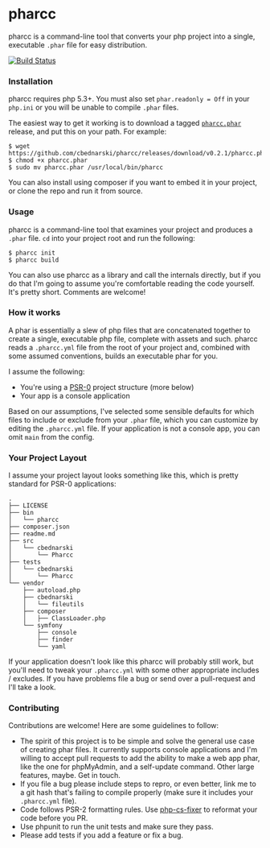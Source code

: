 # pharcc

pharcc is a command-line tool that converts your php project into a single, executable `.phar` file for easy distribution.

[![Build Status](https://travis-ci.org/cbednarski/pharcc.png?branch=master)](https://travis-ci.org/cbednarski/pharcc)

### Installation

pharcc requires php 5.3+. You must also set `phar.readonly = Off` in your `php.ini` or you will be unable to compile `.phar` files.

The easiest way to get it working is to download a tagged [`pharcc.phar`](https://github.com/cbednarski/pharcc/releases) release, and put this on your path. For example:

    $ wget https://github.com/cbednarski/pharcc/releases/download/v0.2.1/pharcc.phar
    $ chmod +x pharcc.phar
    $ sudo mv pharcc.phar /usr/local/bin/pharcc

You can also install using composer if you want to embed it in your project, or clone the repo and run it from source.

### Usage

pharcc is a command-line tool that examines your project and produces a `.phar` file. `cd` into your project root and run the following:

    $ pharcc init
    $ pharcc build

You can also use pharcc as a library and call the internals directly, but if you do that I'm going to assume you're comfortable reading the code yourself. It's pretty short. Comments are welcome!

### How it works

A phar is essentially a slew of php files that are concatenated together to create a single, executable php file, complete with assets and such. pharcc reads a `.pharcc.yml` file from the root of your project and, combined with some assumed conventions, builds an executable phar for you.

I assume the following:

- You're using a [PSR-0](https://github.com/php-fig/fig-standards/blob/master/accepted/PSR-0.md) project structure (more below)
- Your app is a console application

Based on our assumptions, I've selected some sensible defaults for which files to include or exclude from your `.phar` file, which you can customize by editing the `.pharcc.yml` file. If your application is not a console app, you can omit `main` from the config.

### Your Project Layout

I assume your project layout looks something like this, which is pretty standard for PSR-0 applications:

    .
    ├── LICENSE
    ├── bin
    │   └── pharcc
    ├── composer.json
    ├── readme.md
    ├── src
    │   └── cbednarski
    │       └── Pharcc
    ├── tests
    │   └── cbednarski
    │       └── Pharcc
    └── vendor
        ├── autoload.php
        ├── cbednarski
        │   └── fileutils
        ├── composer
        │   ├── ClassLoader.php
        └── symfony
            ├── console
            ├── finder
            └── yaml

If your application doesn't look like this pharcc will probably still work, but you'll need to tweak your `.pharcc.yml` with some other appropriate includes / excludes. If you have problems file a bug or send over a pull-request and I'll take a look.

### Contributing

Contributions are welcome! Here are some guidelines to follow:

- The spirit of this project is to be simple and solve the general use case of creating phar files. It currently supports console applications and I'm willing to accept pull requests to add the ability to make a web app phar, like the one for phpMyAdmin, and a self-update command. Other large features, maybe. Get in touch.
- If you file a bug please include steps to repro, or even better, link me to a git hash that's failing to compile properly (make sure it includes your `.pharcc.yml` file).
- Code follows PSR-2 formatting rules. Use [php-cs-fixer](https://github.com/fabpot/PHP-CS-Fixer) to reformat your code before you PR.
- Use phpunit to run the unit tests and make sure they pass.
- Please add tests if you add a feature or fix a bug.